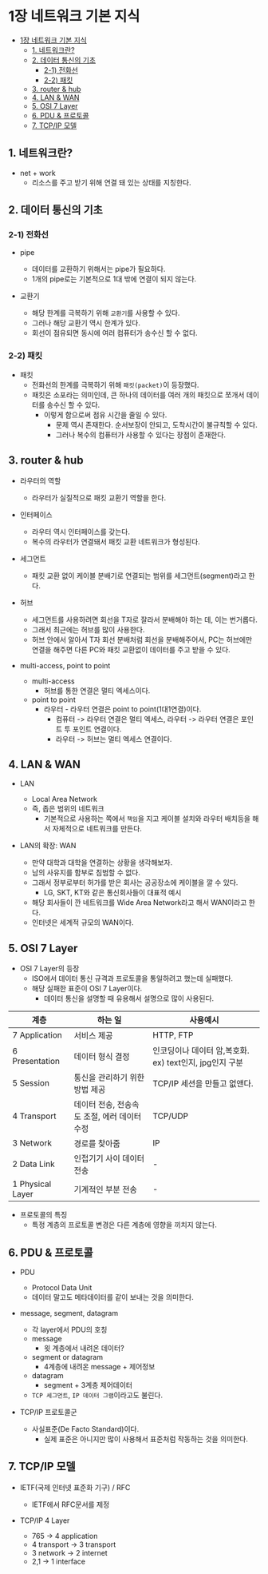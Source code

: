 # 1장 네트워크 기본 지식

<!-- TOC -->

- [1장 네트워크 기본 지식](#1장-네트워크-기본-지식)
  - [1. 네트워크란?](#1-네트워크란)
  - [2. 데이터 통신의 기초](#2-데이터-통신의-기초)
    - [2-1) 전화선](#2-1-전화선)
    - [2-2) 패킷](#2-2-패킷)
  - [3. router & hub](#3-router--hub)
  - [4. LAN & WAN](#4-lan--wan)
  - [5. OSI 7 Layer](#5-osi-7-layer)
  - [6. PDU & 프로토콜](#6-pdu--프로토콜)
  - [7. TCP/IP 모델](#7-tcpip-모델)

<!-- /TOC -->

## 1. 네트워크란?

* net + work
  * 리소스를 주고 받기 위해 연결 돼 있는 상태를 지칭한다.

## 2. 데이터 통신의 기초

### 2-1) 전화선

* pipe
  * 데이터를 교환하기 위해서는 pipe가 필요하다.
  * 1개의 pipe로는 기본적으로 1대 밖에 연결이 되지 않는다.

* 교환기
  * 해당 한계를 극복하기 위해 `교환기`를 사용할 수 있다.
  * 그러나 해당 교환기 역시 한계가 있다.
  * 회선이 점유되면 동시에 여러 컴퓨터가 송수신 할 수 없다.

### 2-2) 패킷

* 패킷
  * 전화선의 한계를 극복하기 위해 `패킷(packet)`이 등장했다.
  * 패킷은 소포라는 의미인데, 큰 하나의 데이터를 여러 개의 패킷으로 쪼개서 데이터를 송수신 할 수 있다.
    * 이렇게 함으로써 점유 시간을 줄일 수 있다.
      * 문제 역시 존재한다. 순서보장이 안되고, 도착시간이 불규칙할 수 있다.
      * 그러나 복수의 컴퓨터가 사용할 수 있다는 장점이 존재한다.

## 3. router & hub

* 라우터의 역할
  * 라우터가 실질적으로 패킷 교환기 역할을 한다.

* 인터페이스
  * 라우터 역시 인터페이스를 갖는다.
  * 복수의 라우터가 연결돼서 패킷 교환 네트워크가 형성된다.

* 세그먼트
  * 패킷 교환 없이 케이블 분배기로 연결되는 범위를 세그먼트(segment)라고 한다.

* 허브
  * 세그먼트를 사용하려면 회선을 T자로 잘라서 분배해야 하는 데, 이는 번거롭다.
  * 그래서 최근에는 허브를 많이 사용한다.
  * 허브 안에서 알아서 T자 회선 분배처럼 회선을 분배해주어서, PC는 허브에만 연결을 해주면 다른 PC와 패킷 교환없이 데이터를 주고 받을 수 있다.

* multi-access, point to point
  * multi-access
    * 허브를 통한 연결은 멀티 엑세스이다.
  * point to point
    * 라우터 - 라우터 연결은 point to point(1대1연결)이다.
      * 컴퓨터 -> 라우터 연결은 멀티 엑세스, 라우터 -> 라우터 연결은 포인트 투 포인트 연결이다.
      * 라우터 -> 허브는 멀티 엑세스 연결이다.

## 4. LAN & WAN

* LAN
  * Local Area Network
  * 즉, 좁은 범위의 네트워크
    * 기본적으로 사용하는 쪽에서 `책임`을 지고 케이블 설치와 라우터 배치등을 해서 자체적으로 네트워크를 만든다.

* LAN의 확장: WAN
  * 만약 대학과 대학을 연결하는 상황을 생각해보자.
  * 남의 사유지를 함부로 침범할 수 없다.
  * 그래서 정부로부터 허가를 받은 회사는 공공장소에 케이블을 깔 수 있다.
    * LG, SKT, KT와 같은 통신회사들이 대표적 예시
  * 해당 회사들이 깐 네트워크를 Wide Area Network라고 해서 WAN이라고 한다.
  * 인터넷은 세계적 규모의 WAN이다.

## 5. OSI 7 Layer

* OSI 7 Layer의 등장
  * ISO에서 데이터 통신 규격과 프로토콜을 통일하려고 했는데 실패했다.
  * 해당 실패한 표준이 OSI 7 Layer이다.
    * 데이터 통신을 설명할 때 유용해서 설명으로 많이 사용된다.

| 계층             | 하는 일                                      | 사용예시                                                |
| ---------------- | -------------------------------------------- | ------------------------------------------------------- |
| 7 Application    | 서비스 제공                                  | HTTP, FTP                                               |
| 6 Presentation   | 데이터 형식 결정                             | 인코딩이나 데이터 암,복호화. ex) text인지, jpg인지 구분 |
| 5 Session        | 통신을 관리하기 위한 방법 제공               | TCP/IP 세션을 만들고 없앤다.                            |
| 4 Transport      | 데이터 전송, 전송속도 조절, 에러 데이터 수정 | TCP/UDP                                                 |
| 3 Network        | 경로를 찾아줌                                | IP                                                      |
| 2 Data Link      | 인접기기 사이 데이터 전송                    | -                                                       |
| 1 Physical Layer | 기계적인 부분 전송                           | -                                                       |

* 프로토콜의 특징
  * 특정 계층의 프로토콜 변경은 다른 계층에 영향을 끼치지 않는다.

## 6. PDU & 프로토콜

* PDU
  * Protocol Data Unit
  * 데이터 말고도 메타데이터를 같이 보내는 것을 의미한다.

* message, segment, datagram
  * 각 layer에서 PDU의 호칭
  * message
    * 윗 계층에서 내려온 데이터?
  * segment or datagram
    * 4계층에 내려온 message + 제어정보
  * datagram
    * segment + 3계층 제어데이터
  * `TCP 세그먼트`, `IP 데이터 그램`이라고도 불린다.

* TCP/IP 프로토콜군
  * 사실표준(De Facto Standard)이다.
    * 실제 표준은 아니지만 많이 사용해서 표준처럼 작동하는 것을 의미한다.

## 7. TCP/IP 모델

* IETF(국제 인터넷 표준화 기구) / RFC
  * IETF에서 RFC문서를 제정

* TCP/IP 4 Layer
  * 765 -> 4 application
  * 4 transport -> 3 transport
  * 3 network -> 2 internet
  * 2,1 -> 1 interface